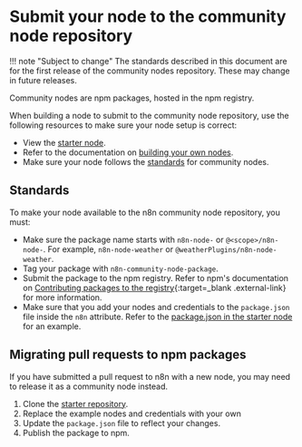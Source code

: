 # Submit your node to the community node repository

!!! note "Subject to change"
    The standards described in this document are for the first release of the community nodes repository. These may change in future releases.

Community nodes are npm packages, hosted in the npm registry.

When building a node to submit to the community node repository, use the following resources to make sure your node setup is correct:

* View the [starter node](https://github.com/n8n-io/n8n-nodes-starter).
* Refer to the documentation on [building your own nodes](/integrations/creating-nodes/).
* Make sure your node follows the [standards](#standards) for community nodes.

## Standards

To make your node available to the n8n community node repository, you must:

* Make sure the package name starts with `n8n-node-` or `@<scope>/n8n-node-`. For example, `n8n-node-weather` or `@weatherPlugins/n8n-node-weather`.
* Tag your package with `n8n-community-node-package`.
* Submit the package to the npm registry. Refer to npm's documentation on [Contributing packages to the registry](https://docs.npmjs.com/packages-and-modules/contributing-packages-to-the-registry){:target=_blank .external-link} for more information.
* Make sure that you add your nodes and credentials to the `package.json` file inside the `n8n` attribute. Refer to the [package.json in the starter node](https://github.com/n8n-io/n8n-nodes-starter/blob/master/package.json) for an example.

## Migrating pull requests to npm packages

If you have submitted a pull request to n8n with a new node, you may need to release it as a community node instead.

1. Clone the [starter repository](https://github.com/n8n-io/n8n-nodes-starter).
2. Replace the example nodes and credentials with your own
3. Update the `package.json` file to reflect your changes.
4. Publish the package to npm.
